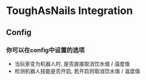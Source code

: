 # ToughAsNails Integration

## Config

### 你可以在config中设置的选项

* 当玩家变为机器人时, 是否直接取消饮水值 / 温度值
* 检测机器人技能是否开启, 若开启则取消饮水值 / 温度值